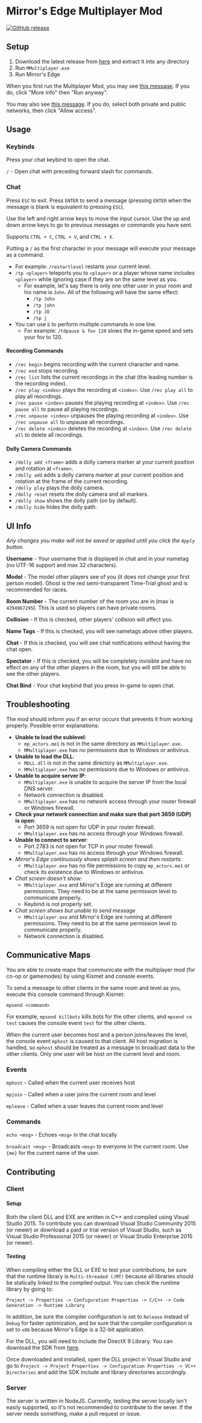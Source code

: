 # Mirror's Edge Multiplayer Mod

[![GitHub release](https://img.shields.io/github/release/btbd/mmultiplayer.svg)](https://github.com/btbd/mmultiplayer/releases/latest)

## Setup

1. Download the latest release from <a href="https://github.com/btbd/mmultiplayer/releases/latest">here</a> and extract it into any directory
2. Run `MMultiplayer.exe`
3. Run Mirror's Edge

When you first run the Multiplayer Mod, you may see <a href="http://i.imgur.com/iXNHhYI.png">this message</a>. If you do, click "More info" then "Run anyway".

You may also see <a href="http://i.imgur.com/vFdkwbj.png">this message</a>. If you do, select both private and public networks, then click "Allow access".

## Usage

### Keybinds

Press your chat keybind to open the chat.

`/` - Open chat with preceding forward slash for commands.

### Chat

Press `ESC` to exit. Press `ENTER` to send a message (pressing `ENTER` when the message is blank is equivalent to pressing `ESC`).

Use the left and right arrow keys to move the input cursor. Use the up and down arrow keys to go to previous messages or commands you have sent.

Supports `CTRL + C`, `CTRL + V`, and `CTRL + X`.

Putting a `/` as the first character in your message will execute your message as a command.
- For example: `/restartlevel` restarts your current level.
- `/tp <player>` teleports you to `<player>` or a player whose name includes `<player>` while ignoring case if they are on the same level as you.
	- For example, let's say there is only one other user in your room and his name is `John`. All of the following will have the same effect:
		- `/tp John`
		- `/tp john`
		- `/tp JO`
		- `/tp j`
- You can use `&` to perform multiple commands in one line.
	- For example: `/tdpause & fov 120` slows the in-game speed and sets your fov to 120.

#### Recording Commands

- `/rec begin` begins recording with the current character and name.
- `/rec end` stops recording.
- `/rec list` lists the current recordings in the chat (the leading number is the recording index).
- `/rec play <index>` plays the recording at `<index>`. Use `/rec play all` to play all reocrdings.
- `/rec pause <index>` pauses the playing recording at `<index>`. Use `/rec pause all` to pause all playing recordings.
- `/rec unpause <index>` unpauses the playing recording at `<index>`. Use `/rec unpause all` to unpause all recordings.
- `/rec delete <index>` deletes the recording at `<index>`. Use `/rec delete all` to delete all recordings.

#### Dolly Camera Commands

- `/dolly add <frame>` adds a dolly camera marker at your current position and rotation at `<frame>`.
- `/dolly add` adds a dolly camera marker at your current position and rotation at the frame of the current recording.
- `/dolly play` plays the dolly camera.
- `/dolly reset` resets the dolly camera and all markers.
- `/dolly show` shows the dolly path (on by default).
- `/dolly hide` hides the dolly path.

## UI Info

*Any changes you make will not be saved or applied until you click the `Apply` button.*

**Username** - Your username that is displayed in chat and in your nametag (no UTF-16 support and max 32 characters).

**Model** - The model other players see of you (it does not change your first person model). Ghost is the red semi-transparent Time-Trial ghost and is recommended for races.
																 
**Room Number** - The current number of the room you are in (max is `4294967295`). This is used so players can have private rooms.

**Collision** - If this is checked, other players' collision will affect you.

**Name Tags** - If this is checked, you will see nametags above other players.

**Chat** - If this is checked, you will see chat notifications without having the chat open.

**Spectator** - If this is checked, you will be completely invisible and have no effect on any of the other players in the room, but you will still be able to see the other players.

**Chat Bind** - Your chat keybind that you press in-game to open chat.

## Troubleshooting

The mod should inform you if an error occurs that prevents it from working properly. Possible error explanations:

- <b>Unable to load the sublevel</b>: 
	- `mp_actors.me1` is not in the same directory as `MMultiplayer.exe`.
	- `MMultiplayer.exe` has no permissions due to Windows or antivirus.
- <b>Unable to load the DLL</b>: 
	- `MDLL.dll` is not in the same directory as `MMultiplayer.exe`.
	- `MMultiplayer.exe` has no permissions due to Windows or antivirus.
- <b>Unable to acquire server IP</b>: 
	- `MMultiplayer.exe` is unable to acquire the server IP from the local DNS server.
	- Network connection is disabled.
	- `MMultiplayer.exe` has no network access through your router firewall or Windows firewall.
- <b>Check your network connection and make sure that port 3659 (UDP) is open</b>:
	- Port 3659 is not open for UDP in your router firewall.
	- `MMultiplayer.exe` has no access through your Windows firewall.
- <b>Unable to connect to server</b>:
	- Port 2783 is not open for TCP in your router firewall.
	- `MMultiplayer.exe` has no access through your Windows firewall.
- <i>Mirror's Edge continuously shows splash screen and then restarts</i>:
	- `MMultiplayer.exe` has no file permissions to copy `mp_actors.me1` or check its existence due to Windows or antivirus.
- <i>Chat screen doesn't show</i>:
	- `MMultiplayer.exe` and Mirror's Edge are running at different permissions. They need to be at the same permission level to communicate properly.
	- Keybind is not properly set.
- <i>Chat screen shows but unable to send message</i>
	- `MMultiplayer.exe` and Mirror's Edge are running at different permissions. They need to be at the same permission level to communicate properly.
	- Network connection is disabled.
	
## Communicative Maps

You are able to create maps that communicate with the multiplayer mod (for co-op or gamemodes) by using Kismet and console events.

To send a message to other clients in the same room and level as you, execute this console command through Kismet:

```mpsend <command>```

For example, `mpsend killbots` kills bots for the other clients, and `mpsend ce test` causes the console event `test` for the other clients.

When the current user becomes host and a person joins/leaves the level, the console event `mphost` is caused to that client. All host migration is handled, so `mphost` should be treated as a message to broadcast data to the other clients. Only one user will be host on the current level and room.

### Events
`mphost` - Called when the current user receives host

`mpjoin` - Called when a user joins the current room and level

`mpleave` - Called when a user leaves the current room and level

### Commands
`echo <msg>` - Echoes `<msg>` in the chat locally

`broadcast <msg>` - Broadcasts `<msg>` to everyone in the current room. Use `{me}` for the current name of the user.

## Contributing

### Client

#### Setup
Both the client DLL and EXE are written in C++ and compiled using Visual Studio 2015. To contribute you can download Visual Studio Community 2015 (or newer) or download a paid or trial version of Visual Studio, such as Visual Studio Professional 2015 (or newer) or Visual Studio Enterprise 2015 (or newer).

#### Testing
When compiling either the DLL or EXE to test your contributions, be sure that the runtime library is `Multi-threaded (/MT)` because all libraries should be statically linked to the compiled output. You can check the runtime library by going to:

```Project -> Properties -> Configuration Properties -> C/C++ -> Code Generation -> Runtime Library```

In addition, be sure the compiler configuration is set to `Release` instead of `Debug` for faster optimization, and be sure that the compiler configuration is set to `x86` because Mirror's Edge is a 32-bit application.

For the DLL, you will need to include the DirectX 9 Library. You can download the SDK from <a href="https://www.microsoft.com/en-us/download/confirmation.aspx?id=6812">here</a>.

Once downloaded and installed, open the DLL project in Visual Studio and go to `Project -> Project Properties -> Configuration Properties -> VC++ Directories` and add the SDK include and library directories accordingly.

### Server

The server is written in NodeJS. Currently, testing the server locally isn't easily supported, so it's not recommended to contribute to the sever. If the server needs something, make a pull request or issue.